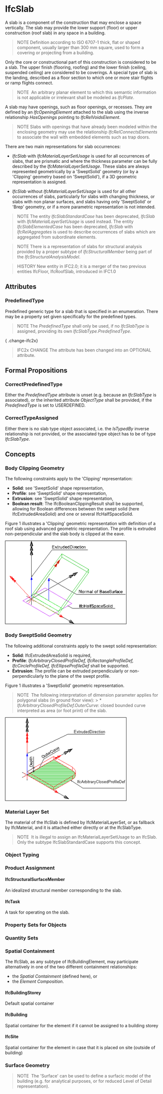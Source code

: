 # IfcSlab

A slab is a component of the construction that may enclose a space vertically. The slab may provide the lower support (floor) or upper construction (roof slab) in any space in a building.

> NOTE  Definition according to ISO 6707-1
> thick, flat or shaped component, usually larger than 300 mm square, used to form a covering or projecting from a building.

Only the core or constructional part of this construction is considered to be a slab. The upper finish (flooring, roofing) and the lower finish (ceiling, suspended ceiling) are considered to be coverings. A special type of slab is the landing, described as a floor section to which one or more stair flights or ramp flights connect.

> NOTE  An arbitrary planar element to which this semantic information is not applicable or irrelevant shall be modeled as _IfcPlate_.

A slab may have openings, such as floor openings, or recesses. They are defined by an _IfcOpeningElement_ attached to the slab using the inverse relationship _HasOpenings_ pointing to _IfcRelVoidsElement_.

> NOTE  Slabs with openings that have already been modeled within the enclosing geometry may use the relationship _IfcRelConnectsElements_ to associate the wall with embedded elements such as trap doors.

There are two main representations for slab occurrences:

- _IfcSlab_ with _IfcMaterialLayerSetUsage_ is used for all occurrences of slabs, that are prismatic and where the thickness parameter can be fully described by the _IfcMaterialLayerSetUsage_. These slabs are always represented geometrically by a 'SweptSolid' geometry (or by a 'Clipping' geometry based on 'SweptSolid'), if a 3D geometric representation is assigned.

- _IfcSlab_ without _IfcMaterialLayerSetUsage_ is used for all other occurrences of slabs, particularly for slabs with changing thickness, or slabs with non planar surfaces, and slabs having only 'SweptSolid' or 'Brep' geometry, or if a more parametric representation is not intended.

> NOTE The entity _IfcSlabStandardCase_ has been deprecated, _IfcSlab_ with _IfcMaterialLayerSetUsage_ is used instead. The entity _IfcSlabElementedCase_ has been deprecated, _IfcSlab_ with _IfcRelAggregates_ is used to describe occurrences of slabs which are aggregated from subordinate elements.

> NOTE There is a representation of slabs for structural analysis provided by a proper subtype of _IfcStructuralMember_ being part of the _IfcStructuralAnalysisModel_.

> HISTORY  New entity in IFC2.0; it is a merger of the two previous entities IfcFloor, IfcRoofSlab, introduced in IFC1.0

## Attributes

### PredefinedType
Predefined generic type for a slab that is specified in an enumeration. There may be a property set given specifically for the predefined types.
> NOTE  The _PredefinedType_ shall only be used, if no _IfcSlabType_ is assigned, providing its own _IfcSlabType.PredefinedType_.

{ .change-ifc2x}
> IFC2x CHANGE The attribute has been changed into an OPTIONAL attribute.

## Formal Propositions

### CorrectPredefinedType
Either the _PredefinedType_ attribute is unset (e.g. because an _IfcSlabType_ is associated), or the inherited attribute _ObjectType_ shall be provided, if the _PredefinedType_ is set to USERDEFINED.

### CorrectTypeAssigned
Either there is no slab type object associated, i.e. the _IsTypedBy_ inverse relationship is not provided, or the associated type object has to be of type _IfcSlabType_.

## Concepts

### Body Clipping Geometry

The following constraints apply to the 'Clipping' representation:

* **Solid**: see 'SweptSolid' shape representation,
* **Profile**: see 'SweptSolid' shape representation,
* **Extrusion**: see 'SweptSolid' shape representation,
* **Boolean result**: The IfcBooleanClippingResult shall be supported, allowing for Boolean differences between the swept solid (here IfcExtrudedAreaSolid) and one or several IfcHalfSpaceSolid.

Figure 1 illustrates a 'Clipping' geometric representation with definition of a roof slab using advanced geometric representation. The profile is extruded non-perpendicular and the slab body is clipped at the eave.

!["advanced slab"](../../../../figures/ifcslab_advanced-layout1.gif "Figure 1 &mdash; Slab body clipping")

### Body SweptSolid Geometry

The following additional constraints apply to the swept solid representation:

* **Solid**: IfcExtrudedAreaSolid is required,
* **Profile**: _IfcArbitraryClosedProfileDef, IfcRectangleProfileDef, IfcCircleProfileDef, IfcEllipseProfileDef_ shall be supported.
* **Extrusion**: The profile can be extruded perpendicularly or non-perpendicularly to the plane of the swept profile.

Figure 1 illustrates a 'SweptSolid' geometric representation.

> NOTE&nbsp; The following interpretation of dimension parameter applies for polygonal slabs (in ground floor view): > * _IfcArbitraryClosedProfileDef.OuterCurve_: closed bounded curve interpreted as area (or foot print) of the slab.

!["standard slab"](../../../../figures/ifcslab_standard-layout1.gif "Figure 1 &mdash; Slab body extrusion")

### Material Layer Set

The material of the IfcSlab is defined by IfcMaterialLayerSet, or as fallback by IfcMaterial, and it is attached either directly or at the IfcSlabType.

> NOTE&nbsp; It is illegal to assign an IfcMaterialLayerSetUsage to an IfcSlab. Only the subtype IfcSlabStandardCase supports this concept.

### Object Typing



### Product Assignment



#### IfcStructuralSurfaceMember

An idealized structural member corresponding to the slab.

#### IfcTask

A task for operating on the slab.

### Property Sets for Objects



### Quantity Sets



### Spatial Containment

The IfcSlab, as any subtype of IfcBuildingElement, may participate alternatively in one of the two different containment relationships:

* the _Spatial Containment_ (defined here), or
* the _Element Composition_.

#### IfcBuildingStorey

Default spatial container

#### IfcBuilding

Spatial container for the element if it cannot be assigned to a building storey

#### IfcSite

Spatial container for the element in case that it is placed on site (outside of building)

### Surface Geometry

> NOTE&nbsp; The 'Surface' can be used to define a surfacic model of the building (e.g. for analytical purposes, or for reduced Level of Detail representation).

